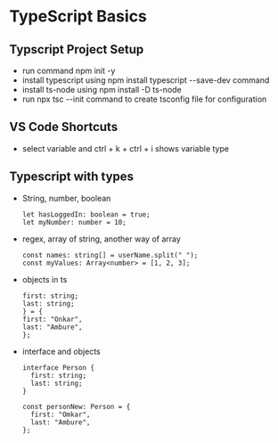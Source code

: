 # TypeScript Basics

## Typscript Project Setup

- run command npm init -y
- install typescript using npm install typescript --save-dev command
- install ts-node using npm install -D ts-node
- run npx tsc --init command to create tsconfig file for configuration

## VS Code Shortcuts

- select variable and ctrl + k + ctrl + i shows variable type

## Typescript with types

- String, number, boolean

  ```let userName: string = "Onkar";
  let hasLoggedIn: boolean = true;
  let myNumber: number = 10;
  ```

- regex, array of string, another way of array

  ```let myRegex: RegExp = /foo/;
  const names: string[] = userName.split(" ");
  const myValues: Array<number> = [1, 2, 3];
  ```

- objects in ts

  ```const myPerson: {
  first: string;
  last: string;
  } = {
  first: "Onkar",
  last: "Ambure",
  };
  ```

- interface and objects

  ```
  interface Person {
    first: string;
    last: string;
  }

  const personNew: Person = {
    first: "Omkar",
    last: "Ambure",
  };
  ```
